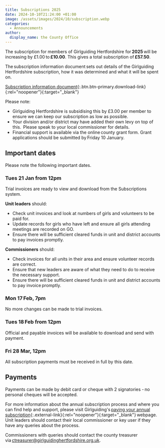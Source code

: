 ```yaml
---
title: Subscriptions 2025
date: 2024-10-10T21:24:00 +01:00
image: /assets/images/2024/10/subscription.webp
categories:
  - Announcements
author:
  display_name: the County Office
---
```

The subscription for members of Girlguiding Hertfordshire for **2025** will be increasing by £1.00 to **£10.00**. This gives a total subscription of **£57.50**.

The subscription information document sets out details of the Girlguiding Hertfordshire subscription, how it was determined and what it will be spent on.

[Subscription information document](/assets/docs/2024/subscriptions-2025.pdf){:.btn.btn-primary.download-link}{:rel="noopener"}{:target="_blank"}

Please note:

- Girlguiding Hertfordshire is subsidising this by £3.00 per member to ensure we can keep our subscription as low as possible.
- Your division and/or district may have added their own levy on top of this.  Please speak to your local commissioner for details.
- Financial support is available via the online county grant form. Grant applications should be submitted by Friday 10 January.  

## Important dates

Please note the following important dates.

### Tues 21 Jan from 12pm

Trial invoices are ready to view and download from the Subscriptions system.

**Unit leaders** should:

- Check unit invoices and look at numbers of girls and volunteers to be paid for.
- Update records for girls who have left and ensure all girls attending meetings are recorded on GO.
- Ensure there will be sufficient cleared funds in unit and district accounts to pay invoices promptly.

**Commissioners** should:

- Check invoices for all units in their area and ensure volunteer records are correct.
- Ensure that new leaders are aware of what they need to do to receive the necessary support.
- Ensure there will be sufficient cleared funds in unit and district accounts to pay invoice promptly.

### Mon 17 Feb, 7pm

No more changes can be made to trial invoices.

### Tues 18 Feb from 12pm

Official and payable invoices will be available to download and send with payment.

### Fri 28 Mar, 12pm

All subscription payments must be received in full by this date.

## Payments

Payments can be made by debit card or cheque with 2 signatories - no personal cheques will be accepted.

For more information about the annual subscription process and where you can find help and support, please visit Girlguiding's [paying your annual subscription](https://www.girlguiding.org.uk/information-for-volunteers/running-your-unit/finance-insurance-and-property/subscriptions/paying-your-subscriptions/){:.external-link}{:rel="noopener"}{:target="_blank"} webpage. Unit leaders should contact their local commissioner or key user if they have any queries about the process.

Commissioners with queries should contact the county treasurer via <ctreasurer@girlguidinghertfordshire.org.uk>.
